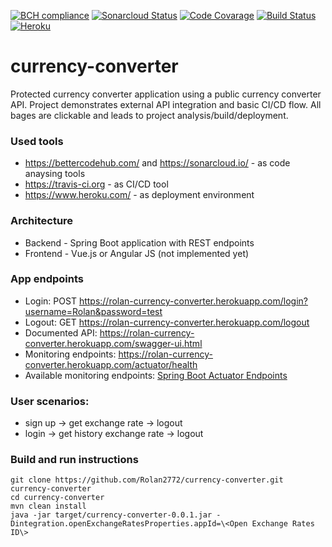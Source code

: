 [![BCH compliance](https://bettercodehub.com/edge/badge/Rolan2772/currency-converter?branch=master)](https://bettercodehub.com/)
[![Sonarcloud Status](https://sonarcloud.io/api/project_badges/measure?project=com.zooplus.sdc:currency-converter&metric=alert_status)](https://sonarcloud.io/dashboard?id=com.zooplus.sdc:currency-converter)
[![Code Covarage](https://sonarcloud.io/api/project_badges/measure?project=com.zooplus.sdc:currency-converter&metric=coverage)](https://sonarcloud.io/dashboard?id=com.zooplus.sdc:currency-converter)
[![Build Status](https://travis-ci.org/Rolan2772/currency-converter.svg?branch=master)](https://travis-ci.org/Rolan2772/currency-converter)
[![Heroku](https://heroku-badge.herokuapp.com/?app=rolan-currency-converter&root=/swagger-ui.html)](https://rolan-currency-converter.herokuapp.com/swagger-ui.html)

# currency-converter
Protected currency converter application using a public currency converter API.
Project demonstrates external API integration and basic CI/CD flow.
All bages are clickable and leads to project analysis/build/deployment.

### Used tools
 - https://bettercodehub.com/ and https://sonarcloud.io/ - as code anaysing tools
 - https://travis-ci.org - as CI/CD tool
 - https://www.heroku.com/ - as deployment environment
 
### Architecture
 - Backend - Spring Boot application with REST endpoints
 - Frontend - Vue.js or Angular JS (not implemented yet)
 
### App endpoints
 - Login: POST https://rolan-currency-converter.herokuapp.com/login?username=Rolan&password=test
 - Logout: GET https://rolan-currency-converter.herokuapp.com/logout
 - Documented API: https://rolan-currency-converter.herokuapp.com/swagger-ui.html
 - Monitoring endpoints: https://rolan-currency-converter.herokuapp.com/actuator/health
 - Available monitoring endpoints: [Spring Boot Actuator Endpoints](https://docs.spring.io/spring-boot/docs/current/reference/html/production-ready-endpoints.html)
 
### User scenarios:
 - sign up -> get exchange rate -> logout
 - login -> get history exchange rate -> logout
 
### Build and run instructions
```
git clone https://github.com/Rolan2772/currency-converter.git currency-converter
cd currency-converter
mvn clean install
java -jar target/currency-converter-0.0.1.jar -Dintegration.openExchangeRatesProperties.appId=\<Open Exchange Rates ID\>
```
